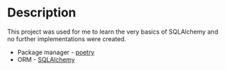 # Description
This project was used for me to learn the very basics of SQLAlchemy and no further implementations were created.

 - Package manager - [poetry](https://python-poetry.org/)
 - ORM - [SQLAlchemy](https://www.sqlalchemy.org/)

